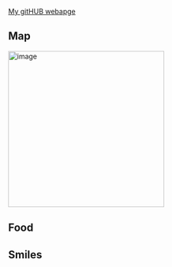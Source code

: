 
[My gitHUB webapge](https://github.com/Jebuhdah)


## Map
<img width="316" alt="image" src="https://github.com/user-attachments/assets/b0b4cf6a-2f32-44a7-aeac-4d5bae95cdbe" />

## Food


## Smiles


